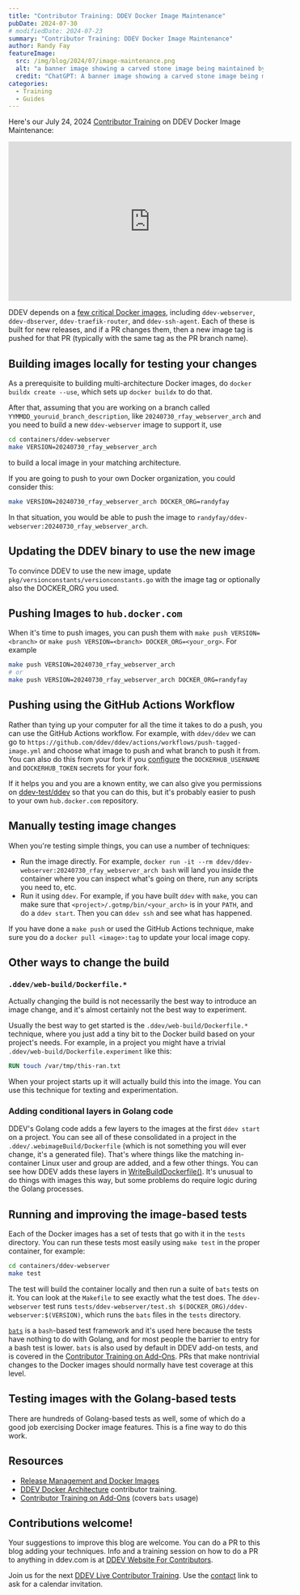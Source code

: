 ```yaml
---
title: "Contributor Training: DDEV Docker Image Maintenance"
pubDate: 2024-07-30
# modifiedDate: 2024-07-23
summary: "Contributor Training: DDEV Docker Image Maintenance"
author: Randy Fay
featureImage:
  src: /img/blog/2024/07/image-maintenance.png
  alt: "a banner image showing a carved stone image being maintained by a number of workmen"
  credit: "ChatGPT: A banner image showing a carved stone image being maintained by a number of workmen"
categories:
  - Training
  - Guides
---
```


Here's our July 24, 2024 [Contributor Training](/blog/category/training) on DDEV Docker Image Maintenance:

<div class="video-container">
<iframe width="560" height="315" src="https://www.youtube.com/embed/HcJOm0nBU0w?si=M19qxd8ZoRjnHR9N" title="YouTube video player" frameborder="0" allow="accelerometer; autoplay; clipboard-write; encrypted-media; gyroscope; picture-in-picture; web-share" referrerpolicy="strict-origin-when-cross-origin" allowfullscreen></iframe>
</div>

DDEV depends on a [few critical Docker images](https://github.com/ddev/ddev/tree/main/containers), including `ddev-webserver`, `ddev-dbserver`, `ddev-traefik-router`, and `ddev-ssh-agent`. Each of these is built for new releases, and if a PR changes them, then a new image tag is pushed for that PR (typically with the same tag as the PR branch name).

## Building images locally for testing your changes

As a prerequisite to building multi-architecture Docker images, do `docker buildx create --use`, which sets up `docker buildx` to do that.

After that, assuming that you are working on a branch called `YYMMDD_youruid_branch_description`, like `20240730_rfay_webserver_arch` and you need to build a new `ddev-webserver` image to support it, use

```bash
cd containers/ddev-webserver
make VERSION=20240730_rfay_webserver_arch
```

to build a local image in your matching architecture.

If you are going to push to your own Docker organization, you could consider this:

```bash
make VERSION=20240730_rfay_webserver_arch DOCKER_ORG=randyfay
```

In that situation, you would be able to push the image to `randyfay/ddev-webserver:20240730_rfay_webserver_arch`.

## Updating the DDEV binary to use the new image

To convince DDEV to use the new image, update `pkg/versionconstants/versionconstants.go` with the image tag or optionally also the DOCKER_ORG you used.

## Pushing Images to `hub.docker.com`

When it's time to push images, you can push them with `make push VERSION=<branch>` or `make push VERSION=<branch> DOCKER_ORG=<your_org>`. For example

```bash
make push VERSION=20240730_rfay_webserver_arch
# or
make push VERSION=20240730_rfay_webserver_arch DOCKER_ORG=randyfay
```

## Pushing using the GitHub Actions Workflow

Rather than tying up your computer for all the time it takes to do a push, you can use the GitHub Actions workflow. For example, with `ddev/ddev` we can go to `https://github.com/ddev/ddev/actions/workflows/push-tagged-image.yml` and choose what image to push and what branch to push it from. You can also do this from your fork if you [configure](https://ddev.readthedocs.io/en/stable/developers/release-management/#github-actions-required-secrets) the `DOCKERHUB_USERNAME` and `DOCKERHUB_TOKEN` secrets for your fork.

If it helps you and you are a known entity, we can also give you permissions on [ddev-test/ddev](https://github.com/ddev-test/ddev) so that you can do this, but it's probably easier to push to your own `hub.docker.com` repository.

## Manually testing image changes

When you're testing simple things, you can use a number of techniques:

- Run the image directly. For example, `docker run -it --rm ddev/ddev-webserver:20240730_rfay_webserver_arch bash` will land you inside the container where you can inspect what's going on there, run any scripts you need to, etc.
- Run it using `ddev`. For example, if you have built `ddev` with `make`, you can make sure that `<project>/.gotmp/bin/<your_arch>` is in your `PATH`, and do a `ddev start`. Then you can `ddev ssh` and see what has happened.

If you have done a `make push` or used the GitHub Actions technique, make sure you do a `docker pull <image>:tag` to update your local image copy.

## Other ways to change the build

### `.ddev/web-build/Dockerfile.*`

Actually changing the build is not necessarily the best way to introduce an image change, and it's almost certainly not the best way to experiment.

Usually the best way to get started is the `.ddev/web-build/Dockerfile.*` technique, where you just add a tiny bit to the Docker build based on your project's needs. For example, in a project you might have a trivial `.ddev/web-build/Dockerfile.experiment` like this:

```dockerfile
RUN touch /var/tmp/this-ran.txt
```

When your project starts up it will actually build this into the image. You can use this technique for texting and experimentation.

### Adding conditional layers in Golang code

DDEV's Golang code adds a few layers to the images at the first `ddev start` on a project. You can see all of these consolidated in a project in the `.ddev/.webimageBuild/Dockerfile` (which is not something you will ever change, it's a generated file). That's where things like the matching in-container Linux user and group are added, and a few other things. You can see how DDEV adds these layers in [WriteBuildDockerfile()](https://github.com/ddev/ddev/blob/c2aca52a18687e678086dd232573cf51914dba56/pkg/ddevapp/config.go#L1113). It's unusual to do things with images this way, but some problems do require logic during the Golang processes.

## Running and improving the image-based tests

Each of the Docker images has a set of tests that go with it in the `tests` directory. You can run these tests most easily using `make test` in the proper container, for example:

```bash
cd containers/ddev-webserver
make test
```

The test will build the container locally and then run a suite of `bats` tests on it. You can look at the `Makefile` to see exactly what the test does. The `ddev-webserver` test runs `tests/ddev-webserver/test.sh $(DOCKER_ORG)/ddev-webserver:$(VERSION)`, which runs the `bats` files in the `tests` directory.

[`bats`](https://github.com/bats-core/bats-core) is a `bash`-based test framework and it's used here because the tests have nothing to do with Golang, and for most people the barrier to entry for a bash test is lower. `bats` is also used by default in DDEV add-on tests, and is covered in the [Contributor Training on Add-Ons](advanced-add-on-contributor-training.md). PRs that make nontrivial changes to the Docker images should normally have test coverage at this level.

## Testing images with the Golang-based tests

There are hundreds of Golang-based tests as well, some of which do a good job exercising Docker image features. This is a fine way to do this work.

## Resources

- [Release Management and Docker Images](https://ddev.readthedocs.io/en/stable/developers/release-management/)
- [DDEV Docker Architecture](ddev-docker-architecture.md) contributor training.
- [Contributor Training on Add-Ons](advanced-add-on-contributor-training.md) (covers `bats` usage)

## Contributions welcome!

Your suggestions to improve this blog are welcome. You can do a PR to this blog adding your techniques. Info and a training session on how to do a PR to anything in ddev.com is at [DDEV Website For Contributors](ddev-website-for-contributors.md).

Join us for the next [DDEV Live Contributor Training](contributor-training.md). Use the [contact](/contact) link to ask for a calendar invitation.
